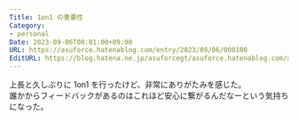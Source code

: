 ```yaml
---
Title: 1on1 の重要性
Category:
- personal
Date: 2023-09-06T00:01:00+09:00
URL: https://asuforce.hatenablog.com/entry/2023/09/06/000100
EditURL: https://blog.hatena.ne.jp/asuforcegt/asuforce.hatenablog.com/atom/entry/820878482965286241
---
```


上長と久しぶりに 1on1 を行ったけど、非常にありがたみを感じた。  
誰かからフィードバックがあるのはこれほど安心に繋がるんだなーという気持ちになった。  
